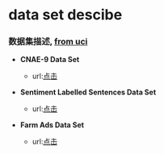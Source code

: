 # data set descibe
### 数据集描述, [from uci](https://archive.ics.uci.edu/ml/datasets.html)

- **CNAE-9 Data Set**
    + url:[点击](https://archive.ics.uci.edu/ml/datasets/CNAE-9)
- **Sentiment Labelled Sentences Data Set**
    + url:[点击](https://archive.ics.uci.edu/ml/datasets/Sentiment+Labelled+Sentences)

- **Farm Ads Data Set**
    + url:[点击](https://archive.ics.uci.edu/ml/datasets/Farm+Ads)
